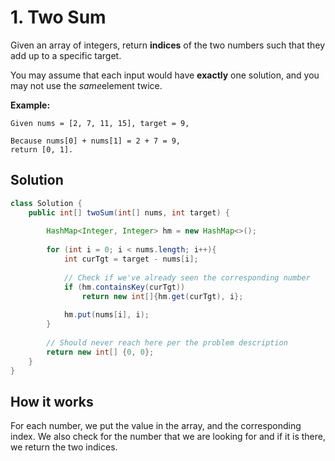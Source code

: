 # 1. Two Sum


Given an array of integers, return **indices** of the two numbers such that they add up to a specific target.

You may assume that each input would have **exactly** one solution, and you may not use the *same*element twice.

**Example:**

```
Given nums = [2, 7, 11, 15], target = 9,

Because nums[0] + nums[1] = 2 + 7 = 9,
return [0, 1].
```



## Solution

```java
class Solution {
    public int[] twoSum(int[] nums, int target) {
        
        HashMap<Integer, Integer> hm = new HashMap<>();
        
        for (int i = 0; i < nums.length; i++){ 
            int curTgt = target - nums[i];
            
            // Check if we've already seen the corresponding number
            if (hm.containsKey(curTgt))
                return new int[]{hm.get(curTgt), i};
            
            hm.put(nums[i], i);
        }
        
        // Should never reach here per the problem description
        return new int[] {0, 0};
    }
}
```

## How it works

For each number, we put the value in the array, and the corresponding index. We also check for the number that we are looking for and if it is there, we return the two indices.
